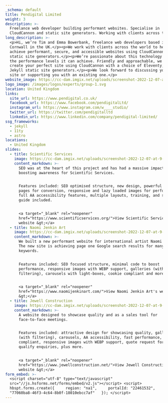```yaml
---
_schema: default
title: Pendigital Limited
weight: 3
description: >-
  Freelance web developer building performant websites. Specialise in
  CloudCannon and static site generators. Working with clients across the globe.
long_description: >-
  <p>Hi, we’re Tim and Emma Bowerbank, freelance web developers based in
  Cornwall in the UK.</p><p>We work with clients across the world to help them
  achieve performant, secure, and accessible websites using CloudCannon and
  static site generators.</p><p>We’re passionate about this technology stack and
  the performance levels it can achieve. Friendly and approachable, we can help
  create your perfect site using CloudCannon with a choice of Eleventy, Astro or
  Jekyll static site generators.</p><p>We look forward to discussing your new
  site or supporting you with an existing one.</p>
website_image: https://cc-dam.imgix.net/uploads/screenshot-2022-12-07-at-9-45-57-am.png
logo_image: /images/logos/experts/group-1.svg
location: United Kingdom
links:
  site_url: https://www.pendigital.co.uk/
  facebook_url: https://www.facebook.com/pendigitalLtd/
  instagram_url: https://www.instagram.com/w____studio/
  twitter_url: https://twitter.com/pendigitalltd
  linkedin_url: https://www.linkedin.com/company/pendigital-limited/
ssg_frameworks:
  - jekyll
  - 11ty
  - astro
locations: 
  - United Kingdom
slides:
  - title: Scientific Services
    image: https://cc-dam.imgix.net/uploads/screenshot-2022-12-07-at-9-48-07-am.png
    content_markdown: >-
      SEO was at the heart of this project and has had a massive impact in
      boosting awareness for Scientific Services.


      Features included: SEO optimised structure, new design, powerful landing
      pages for conversion, responsive and lazy loaded images for performance,
      full AA accessibility features, multiple layouts, training, and short-cut
      guide included.


      <a target="_blank" rel="noopener"
      href="https://www.scientificservices.org/">View Scientific Services'
      website &gt;</a>
  - title: Naomi Jenkin Art
    image: https://cc-dam.imgix.net/uploads/screenshot-2022-12-07-at-9-51-33-am.png
    content_markdown: >-
      We built a new performant website for international artist Naomi Jenkin.
      The new site is achieving page one Google search results for many popular
      keywords.


      Features included: SEO focused structure, minimal code to boost
      performance, responsive images with WEBP support, galleries (with
      filtering), carousels with light-boxes, cookie compliant and more.


      <a target="_blank" rel="noopener"
      href="https://www.naomijenkinart.com/">View Naomi Jenkin Art's website
      &gt;</a>
  - title: Jewell Construction
    image: https://cc-dam.imgix.net/uploads/screenshot-2022-12-07-at-9-54-46-am.png
    content_markdown: >-
      A website designed to showcase quality and as a sales tool for
      face-to-face meetings.


      Features included: attractive design for showcasing quality, galleries
      (with filtering), carousels, AA accessibility, fast performance, cookie
      compliant, responsive images with WEBP support, quote request form helps
      qualify enquiries, plus more.


      <a target="_blank" rel="noopener"
      href="https://www.jewellconstruction.net/">View Jewell Construction's
      website &gt;</a>
form_embed: >-
  <script charset="utf-8" type="text/javascript"
  src="//js.hsforms.net/forms/embed/v2.js"></script> <script>  
  hbspt.forms.create({     region: "na1",     portalId: "22461532",     formId:
  "77060ba8-46f3-4c64-8b0f-18010ebcc7af"   }); </script>
---
```

